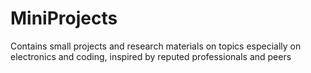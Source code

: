 # MiniProjects
Contains small projects and research materials on topics especially on electronics and coding, inspired by reputed professionals and peers
